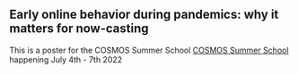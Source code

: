 
## Early online behavior during pandemics: why it matters for now-casting

This is a poster for the COSMOS Summer School [COSMOS Summer School](https://cosmos-konstanz.github.io) happening July 4th - 7th 2022
